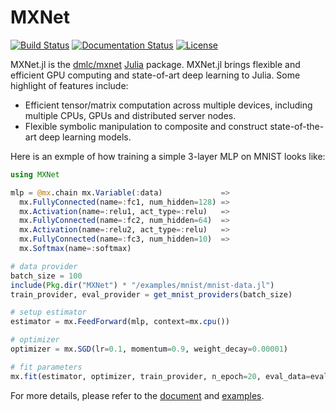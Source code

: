# MXNet

[![Build Status](https://travis-ci.org/dmlc/MXNet.jl.svg?branch=master)](https://travis-ci.org/dmlc/MXNet.jl)
[![Documentation Status](https://readthedocs.org/projects/mxnetjl/badge/?version=latest)](http://mxnetjl.readthedocs.org/en/latest/?badge=latest)
[![License](http://dmlc.github.io/img/apache2.svg)](LICENSE.md)

MXNet.jl is the [dmlc/mxnet](https://github.com/dmlc/mxnet) [Julia](http://julialang.org/) package. MXNet.jl brings flexible and efficient GPU computing and state-of-art deep learning to Julia. Some highlight of features include:

* Efficient tensor/matrix computation across multiple devices, including multiple CPUs, GPUs and distributed server nodes.
* Flexible symbolic manipulation to composite and construct state-of-the-art deep learning models.

Here is an exmple of how training a simple 3-layer MLP on MNIST looks like:

```julia
using MXNet

mlp = @mx.chain mx.Variable(:data)             =>
  mx.FullyConnected(name=:fc1, num_hidden=128) =>
  mx.Activation(name=:relu1, act_type=:relu)   =>
  mx.FullyConnected(name=:fc2, num_hidden=64)  =>
  mx.Activation(name=:relu2, act_type=:relu)   =>
  mx.FullyConnected(name=:fc3, num_hidden=10)  =>
  mx.Softmax(name=:softmax)

# data provider
batch_size = 100
include(Pkg.dir("MXNet") * "/examples/mnist/mnist-data.jl")
train_provider, eval_provider = get_mnist_providers(batch_size)

# setup estimator
estimator = mx.FeedForward(mlp, context=mx.cpu())

# optimizer
optimizer = mx.SGD(lr=0.1, momentum=0.9, weight_decay=0.00001)

# fit parameters
mx.fit(estimator, optimizer, train_provider, n_epoch=20, eval_data=eval_provider)
```

For more details, please refer to the [document](http://mxnetjl.readthedocs.org/) and [examples](examples).
